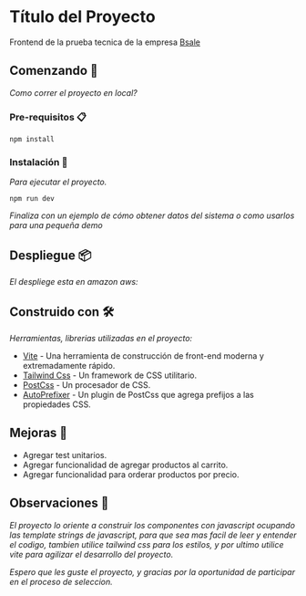 # Título del Proyecto

Frontend de la prueba tecnica de la empresa [Bsale](https://www.bsale.cl/)

## Comenzando 🚀


_Como correr el proyecto en local?_


### Pre-requisitos 📋

```
npm install
```

### Instalación 🔧

_Para ejecutar el proyecto._


```
npm run dev
```


_Finaliza con un ejemplo de cómo obtener datos del sistema o como usarlos para una pequeña demo_


## Despliegue 📦

_El despliege esta en amazon aws:_

## Construido con 🛠️

_Herramientas, librerias utilizadas en el proyecto:_

* [Vite](https://vitejs.dev/) - Una herramienta de construcción de front-end moderna y extremadamente rápido.
* [Tailwind Css](https://tailwindcss.com/) - Un framework de CSS utilitario.
* [PostCss](https://postcss.org/) - Un procesador de CSS.
* [AutoPrefixer](https://autoprefixer.github.io/) - Un plugin de PostCss que agrega prefijos a las propiedades CSS.

## Mejoras 📌

* Agregar test unitarios.
* Agregar funcionalidad de agregar productos al carrito.
* Agregar funcionalidad para orderar productos por precio.

## Observaciones 🎁

_El proyecto lo oriente a construir los componentes con javascript ocupando las template strings de javascript, para que sea mas facil de leer y entender el codigo, tambien utilice tailwind css para los estilos, y por ultimo utilice vite para agilizar el desarrollo del proyecto._

_Espero que les guste el proyecto, y gracias por la oportunidad de participar en el proceso de seleccion._
